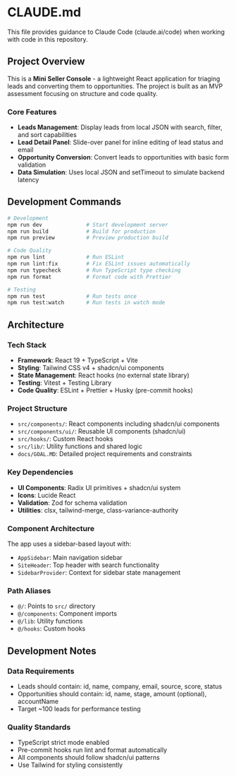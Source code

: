 # CLAUDE.md

This file provides guidance to Claude Code (claude.ai/code) when working with code in this repository.

## Project Overview

This is a **Mini Seller Console** - a lightweight React application for triaging leads and converting them to opportunities. The project is built as an MVP assessment focusing on structure and code quality.

### Core Features
- **Leads Management**: Display leads from local JSON with search, filter, and sort capabilities
- **Lead Detail Panel**: Slide-over panel for inline editing of lead status and email
- **Opportunity Conversion**: Convert leads to opportunities with basic form validation
- **Data Simulation**: Uses local JSON and setTimeout to simulate backend latency

## Development Commands

```bash
# Development
npm run dev              # Start development server
npm run build            # Build for production
npm run preview          # Preview production build

# Code Quality
npm run lint             # Run ESLint
npm run lint:fix         # Fix ESLint issues automatically
npm run typecheck        # Run TypeScript type checking
npm run format           # Format code with Prettier

# Testing
npm run test             # Run tests once
npm run test:watch       # Run tests in watch mode
```

## Architecture

### Tech Stack
- **Framework**: React 19 + TypeScript + Vite
- **Styling**: Tailwind CSS v4 + shadcn/ui components
- **State Management**: React hooks (no external state library)
- **Testing**: Vitest + Testing Library
- **Code Quality**: ESLint + Prettier + Husky (pre-commit hooks)

### Project Structure
- `src/components/`: React components including shadcn/ui components
- `src/components/ui/`: Reusable UI components (shadcn/ui)
- `src/hooks/`: Custom React hooks
- `src/lib/`: Utility functions and shared logic
- `docs/GOAL.MD`: Detailed project requirements and constraints

### Key Dependencies
- **UI Components**: Radix UI primitives + shadcn/ui system
- **Icons**: Lucide React
- **Validation**: Zod for schema validation
- **Utilities**: clsx, tailwind-merge, class-variance-authority

### Component Architecture
The app uses a sidebar-based layout with:
- `AppSidebar`: Main navigation sidebar
- `SiteHeader`: Top header with search functionality
- `SidebarProvider`: Context for sidebar state management

### Path Aliases
- `@/`: Points to `src/` directory
- `@/components`: Component imports
- `@/lib`: Utility functions
- `@/hooks`: Custom hooks

## Development Notes

### Data Requirements
- Leads should contain: id, name, company, email, source, score, status
- Opportunities should contain: id, name, stage, amount (optional), accountName
- Target ~100 leads for performance testing

### Quality Standards
- TypeScript strict mode enabled
- Pre-commit hooks run lint and format automatically
- All components should follow shadcn/ui patterns
- Use Tailwind for styling consistently